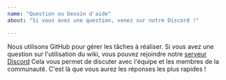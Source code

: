 ```yaml
---
name: "Question ou besoin d'aide"
about: "Si vous avez une question, venez sur notre Discord !"

---
```


Nous utilisons GitHub pour gérer les tâches à réaliser. Si vous avez une question sur l'utilisation du wiki, vous pouvez rejoindre notre [serveur Discord](https://discord.gg/RrBppaj) Cela vous permet de discuter avec l'équipe et les membres de la communauté. C'est là que vous aurez les réponses les plus rapides !

